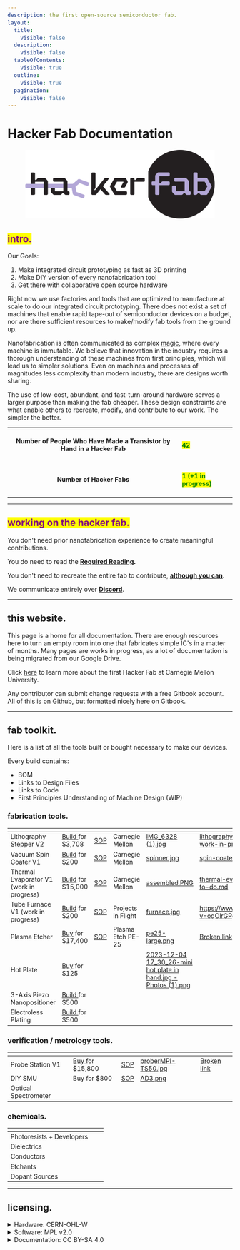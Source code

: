```yaml
---
description: the first open-source semiconductor fab.
layout:
  title:
    visible: false
  description:
    visible: false
  tableOfContents:
    visible: true
  outline:
    visible: true
  pagination:
    visible: false
---
```


# Hacker Fab Documentation

<figure><img src=".gitbook/assets/Hacker Fab_Black w lilac.png" alt="" width="563"><figcaption></figcaption></figure>

## <mark style="color:purple;">intro.</mark>

Our Goals:

1. Make integrated circuit prototyping as fast as 3D printing
2. Make DIY version of every nanofabrication tool
3. Get there with collaborative open source hardware

Right now we use factories and tools that are optimized to manufacture at scale to do our integrated circuit prototyping. There does not exist a set of machines that enable rapid tape-out of semiconductor devices on a budget, nor are there sufficient resources to make/modify fab tools from the ground up.

Nanofabrication is often communicated as complex [magic](https://www.youtube.com/watch?v=d9SWNLZvA8g), where every machine is immutable. We believe that innovation in the industry requires a thorough understanding of these machines from first principles, which will lead us to simpler solutions. Even on machines and processes of magnitudes less complexity than modern industry, there are designs worth sharing.

The use of low-cost, abundant, and fast-turn-around hardware serves a larger purpose than making the fab cheaper. These design constraints are what enable others to recreate, modify, and contribute to our work. The simpler the better.

|                                                                              |                                                               |
| :--------------------------------------------------------------------------: | ------------------------------------------------------------- |
| <h4>Number of People Who Have Made a Transistor by Hand in a Hacker Fab</h4> | <h4><mark style="color:green;">42</mark></h4>                 |
|                        <h4>Number of Hacker Fabs</h4>                        | <h4><mark style="color:green;">1 (+1 in progress)</mark></h4> |

***

## <mark style="color:purple;">working on the hacker fab.</mark>

You don't need prior nanofabrication experience to create meaningful contributions.

You do need to read the [**Required Reading**](guides/required-reading-todo.md)**.**

You don't need to recreate the entire fab to contribute, [**although you can**](guides/build-a-fab-to-do.md).

We communicate entirely over [**Discord**](https://discord.gg/HFb3FKAxuX).

***

## this website.

This page is a home for all documentation. There are enough resources here to turn an empty room into one that fabricates simple IC's in a matter of months. Many pages are works in progress, as a lot of documentation is being migrated from our Google Drive.

Click [here](http://hackerfab.hoster904.com/) to learn more about the first Hacker Fab at Carnegie Mellon University.

Any contributor can submit change requests with a free Gitbook account. All of this is on Github, but formatted nicely here on Gitbook.

***

## fab toolkit.

Here is a list of all the tools built or bought necessary to make our devices.

Every build contains:

* BOM
* Links to Design Files
* Links to Code
* First Principles Understanding of Machine Design (WIP)

### fabrication tools.

<table data-view="cards"><thead><tr><th></th><th></th><th></th><th></th><th data-hidden data-card-cover data-type="files"></th><th data-hidden data-card-target data-type="content-ref"></th></tr></thead><tbody><tr><td>Lithography Stepper V2</td><td><a href="fab-toolkit/patterning/lithography-stepper-v2-build-work-in-progress.md">Build </a>for $3,708</td><td><a href="standard-operating-procedures/patterning-sop-stepper-v2/">SOP</a></td><td>Carnegie Mellon</td><td><a href=".gitbook/assets/IMG_6328 (1).jpg">IMG_6328 (1).jpg</a></td><td><a href="fab-toolkit/patterning/lithography-stepper-v2-build-work-in-progress.md">lithography-stepper-v2-build-work-in-progress.md</a></td></tr><tr><td>Vacuum Spin Coater V1</td><td><a href="fab-toolkit/deposition/spin-coater-v1-build-to-do.md">Build</a> for $200</td><td><a href="standard-operating-procedures/patterning-sop-stepper-v2/vacuum-spin-coater-sop.md">SOP</a></td><td>Carnegie Mellon</td><td><a href=".gitbook/assets/spinner.jpg">spinner.jpg</a></td><td><a href="fab-toolkit/deposition/spin-coater-v1-build-to-do.md">spin-coater-v1-build-to-do.md</a></td></tr><tr><td>Thermal Evaporator V1 (work in progress)</td><td><a href="fab-toolkit/deposition/thermal-evaporator-v1-build-to-do.md">Build</a> for $15,000</td><td><a href="standard-operating-procedures/evaporator-sop.md">SOP</a></td><td>Carnegie Mellon</td><td><a href=".gitbook/assets/assembled.PNG">assembled.PNG</a></td><td><a href="fab-toolkit/deposition/thermal-evaporator-v1-build-to-do.md">thermal-evaporator-v1-build-to-do.md</a></td></tr><tr><td>Tube Furnace V1 (work in progress)</td><td><a href="https://youtu.be/oqOlrGPgng8?si=W4bGpYOg1724bw0Y">Build</a> for $200</td><td><a href="standard-operating-procedures/tube-furnace-sop.md">SOP</a></td><td>Projects in Flight</td><td><a href=".gitbook/assets/furnace.jpg">furnace.jpg</a></td><td><a href="https://www.youtube.com/watch?v=oqOlrGPgng8">https://www.youtube.com/watch?v=oqOlrGPgng8</a></td></tr><tr><td>Plasma Etcher</td><td><a href="broken-reference">Buy</a> for $17,400</td><td><a href="standard-operating-procedures/plasma-etcher-sop.md">SOP</a></td><td>Plasma Etch PE-25</td><td><a href=".gitbook/assets/pe25-large.png">pe25-large.png</a></td><td><a href="broken-reference">Broken link</a></td></tr><tr><td>Hot Plate</td><td><a href="https://www.amazon.com/SainSmart-Soldering-Preheating-Preheater-Intelligent/dp/B08R6XFPKR/ref=sr_1_5?crid=GQGSA76ZKKCZ&#x26;keywords=mini%2Bhot%2Bplate%2Bsoldering&#x26;qid=1701728962&#x26;sprefix=mini%2Bhot%2Bplate%2Bsoldeirn%2Caps%2C71&#x26;sr=8-5&#x26;th=1">Buy</a> for $125</td><td></td><td></td><td><a href=".gitbook/assets/2023-12-04 17_30_26-mini hot plate in hand.jpg ‎- Photos (1).png">2023-12-04 17_30_26-mini hot plate in hand.jpg ‎- Photos (1).png</a></td><td></td></tr><tr><td>3-Axis Piezo Nanopositioner</td><td><a href="fab-toolkit/submodules/piezo-nanopositioner-stick-slip.md">Build </a>for $500</td><td></td><td></td><td></td><td></td></tr><tr><td>Electroless Plating</td><td><a href="fab-toolkit/deposition/electroless-nickel-plating.md">Build </a>for $500</td><td></td><td></td><td></td><td></td></tr></tbody></table>

### verification / metrology tools.

<table data-view="cards"><thead><tr><th></th><th></th><th></th><th data-hidden data-card-cover data-type="files"></th><th data-hidden data-card-target data-type="content-ref"></th></tr></thead><tbody><tr><td>Probe Station V1</td><td><a href="broken-reference">Buy </a>for $15,800</td><td><a href="standard-operating-procedures/probe-station-sop.md">SOP</a></td><td><a href=".gitbook/assets/proberMPI-TS50.jpg">proberMPI-TS50.jpg</a></td><td><a href="broken-reference">Broken link</a></td></tr><tr><td>DIY SMU</td><td>Buy for $800</td><td><a href="fab-toolkit/metrology-characterization/semiconductor-parameter-analyzer/smu-analog-discoveries.md">SOP</a></td><td><a href=".gitbook/assets/AD3.png">AD3.png</a></td><td></td></tr><tr><td>Optical Spectrometer</td><td></td><td></td><td></td><td></td></tr></tbody></table>

### chemicals.

<table data-view="cards"><thead><tr><th></th><th></th><th></th></tr></thead><tbody><tr><td>Photoresists + Developers</td><td></td><td></td></tr><tr><td>Dielectrics</td><td></td><td></td></tr><tr><td>Conductors</td><td></td><td></td></tr><tr><td>Etchants</td><td></td><td></td></tr><tr><td>Dopant Sources</td><td></td><td></td></tr></tbody></table>

***

## licensing.

<details>

<summary>Hardware: CERN-OHL-W</summary>

For example, if you release HDL files under CERN-OHL-W and then somebody uses those files in their FPGA, when they distribute the bitstream (either putting it online or shipping a product with it) they do not to make the rest of the HDL design available under CERN-OHL-W as well.&#x20;

[https://ohwr.org/project/cernohl/wikis/faq#q-what-are-all-these-suffixes  ](https://ohwr.org/project/cernohl/wikis/faq#q-what-are-all-these-suffixes)

[https://ohwr.org/cern\_ohl\_w\_v2.pdf](https://ohwr.org/cern\_ohl\_w\_v2.pdf)

</details>

<details>

<summary>Software: MPL v2.0</summary>

The MPL’s “file-level” copyleft is designed to encourage contributors to share modifications they make to your code, while still allowing them to combine your code with code under other licenses (open or proprietary) with minimal restrictions.&#x20;

[https://www.mozilla.org/en-US/MPL/2.0/ ](https://www.mozilla.org/en-US/MPL/2.0/)

[https://www.mozilla.org/en-US/MPL/2.0/FAQ/](https://www.mozilla.org/en-US/MPL/2.0/FAQ/)

</details>

<details>

<summary>Documentation: CC BY-SA 4.0</summary>

This license enables reusers to distribute, remix, adapt, and build upon the material in any medium or format, **so long as attribution is given to the creator**. The license allows for commercial use. If you remix, adapt, or build upon the material, you must license the modified material under identical terms. [https://creativecommons.org/licenses/by-sa/4.0/ ](https://creativecommons.org/licenses/by-sa/4.0/)[https://creativecommons.org/share-your-work/cclicenses/](https://creativecommons.org/share-your-work/cclicenses/)

</details>
